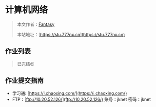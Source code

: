 # 计算机网络

> 本文作者：[Fantasy](https://www.777nx.cn/personal/about/)
>
> 本站地址：[https://stu.777nx.cn](https://stu.777nx.cn)

## 作业列表

> 已完结:heart_eyes:


## 作业提交指南

- 学习通: [https://i.chaoxing.com/](https://i.chaoxing.com/)
- FTP：[ftp://10.20.52.126/](ftp://10.20.52.126/) 账号：jknet 密码：jknet
